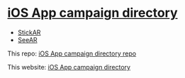 # [iOS App campaign directory](https://lumaslim.github.io) 


* [StickAR](https://itunes.apple.com/app/apple-store/id1445649323?pt=119468090&ct=testcampaign&mt=8)
* [SeeAR](https://itunes.apple.com/app/apple-store/id1445776449?pt=119468090&ct=lumaslim-gh-campaign&mt=8)








This repo: [iOS App campaign directory repo](https://github.com/lumaslim/lumaslim.github.io)

This website: [iOS App campaign directory](https://lumaslim.github.io)
